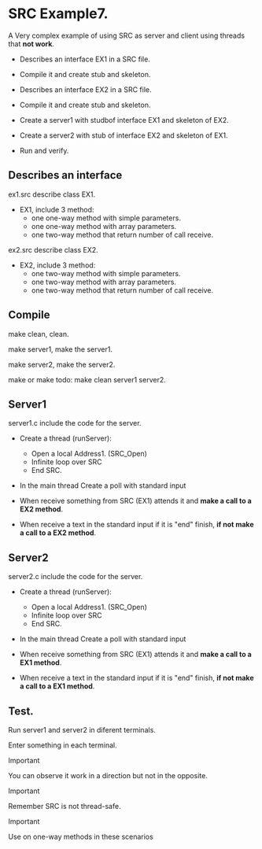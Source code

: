 # SRC Example7.
A Very complex example of using SRC as server and client  using threads that **not work**.

- Describes an interface EX1 in a SRC file.

- Compile it and create stub and skeleton.

- Describes an interface EX2 in a SRC file.

- Compile it and create stub and skeleton.

- Create a server1 with studbof interface EX1 and skeleton of EX2.
  
- Create a server2 with stub of interface EX2 and skeleton of EX1. 

- Run and verify.

## Describes an interface

  ex1.src describe class EX1.
  
  - EX1, include 3 method:
     - one one-way method with simple parameters.
     - one one-way method with array parameters.
     - one two-way method that return number of call receive.

  ex2.src describe class EX2.

  - EX2, include 3 method:
     - one two-way method with simple parameters.
     - one two-way method with array parameters.
     - one two-way method that return number of call receive.
  
## Compile

  make clean, clean. 
  
  make server1, make the server1.

  make server2, make the server2.
  
  make or make todo: make clean server1 server2.

## Server1

server1.c include the code for the server.

- Create a thread (runServer):

  - Open a local Address1. (SRC_Open)
  - Infinite loop over SRC
  - End SRC.

- In the main thread Create a poll with standard input

- When receive something from SRC (EX1) attends it and  **make a call to a EX2 method**.

- When receive a text in the standard input  if it is "end" finish, **if not make a call to a EX2 method**.


## Server2

server2.c include the code for the server.

- Create a thread (runServer):

  - Open a local Address1. (SRC_Open)
  - Infinite loop over SRC
  - End SRC.

- In the main thread Create a poll with standard input

- When receive something from SRC (EX1) attends it and  **make a call to a EX1 method**.

- When receive a text in the standard input  if it is "end" finish, **if not make a call to a EX1 method**.

## Test.

Run server1 and server2 in diferent terminals.

Enter something in each terminal.


> [!IMPORTANT]
> You can observe it work in a direction but not in the opposite.

> [!IMPORTANT]
> Remember SRC is not thread-safe.

> [!IMPORTANT]
> Use on one-way methods in these scenarios
